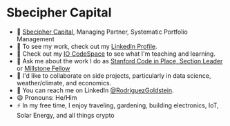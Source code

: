 # Sbecipher Capital

* 🚀 [Sbecipher Capital](https://sbecipher.com), Managing Partner, Systematic Portfolio Management 
* :briefcase: To see my work, check out my [LinkedIn Profile](www.linkedin.com/in/rodriguezgoldstein).
* :seedling: Check out my [IO CodeSpace](https://github.com/jlroo/dev) to see what I'm teaching and learning.
* :speech_balloon: Ask me about the work I do as [Stanford Code in Place, Section Leader](https://codeinplace.stanford.edu/) or [Millstone Fellow](https://www.jfedstl.org/community-engagement/millstone/fellows)
* :dancers: I'd like to collaborate on side projects, particularly in data science, weather/climate, and economics.
* :love_letter: You can reach me on LinkedIn [@RodriguezGoldstein](www.linkedin.com/in/rodriguezgoldstein).
* :smile: Pronouns: He/Him
* :zap: In my free time, I enjoy traveling, gardening, building electronics, IoT, Solar Energy, and all things crypto
